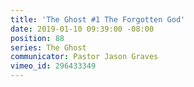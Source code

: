 ```yaml
---
title: 'The Ghost #1 The Forgotten God'
date: 2019-01-10 09:39:00 -08:00
position: 88
series: The Ghost
communicator: Pastor Jason Graves
vimeo_id: 296433349
---
```


